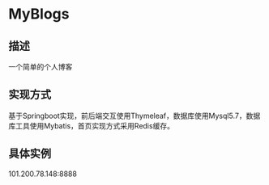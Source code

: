 # MyBlogs
## 描述
一个简单的个人博客
## 实现方式
  基于Springboot实现，前后端交互使用Thymeleaf，数据库使用Mysql5.7，数据库工具使用Mybatis，首页实现方式采用Redis缓存。
## 具体实例
101.200.78.148:8888
